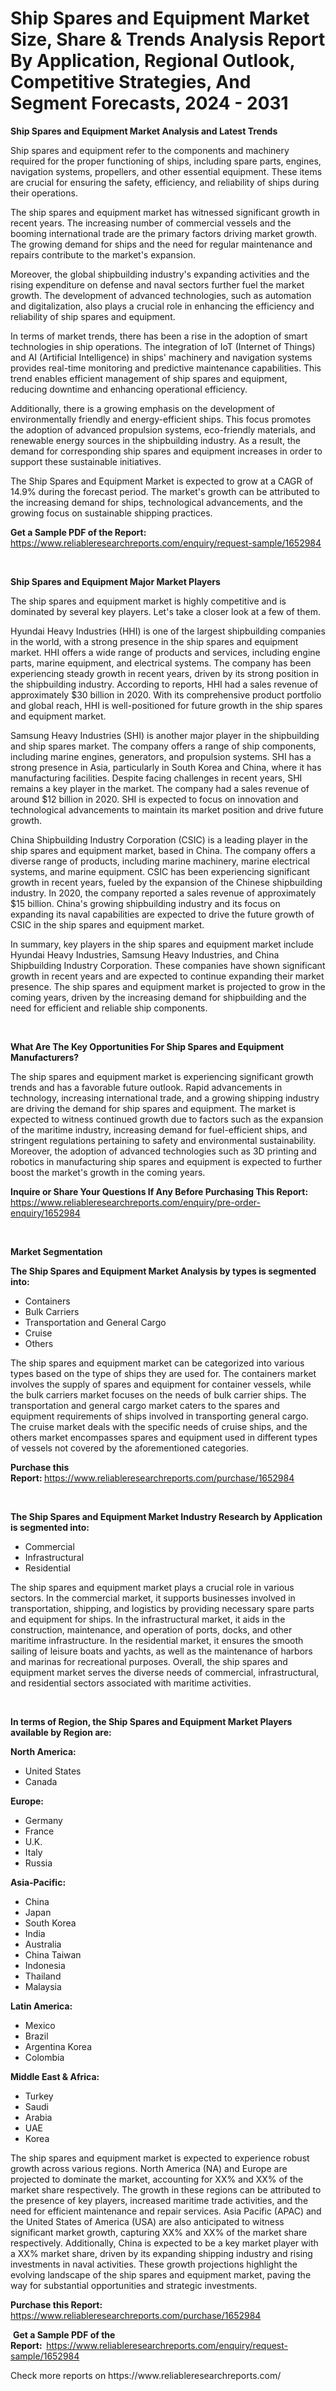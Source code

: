 <p><h1>Ship Spares and Equipment Market Size, Share & Trends Analysis Report By Application, Regional Outlook, Competitive Strategies, And Segment Forecasts, 2024 - 2031</h1></p><p><strong>Ship Spares and Equipment Market Analysis and Latest Trends</strong></p>
<p><p>Ship spares and equipment refer to the components and machinery required for the proper functioning of ships, including spare parts, engines, navigation systems, propellers, and other essential equipment. These items are crucial for ensuring the safety, efficiency, and reliability of ships during their operations.</p><p>The ship spares and equipment market has witnessed significant growth in recent years. The increasing number of commercial vessels and the booming international trade are the primary factors driving market growth. The growing demand for ships and the need for regular maintenance and repairs contribute to the market's expansion.</p><p>Moreover, the global shipbuilding industry's expanding activities and the rising expenditure on defense and naval sectors further fuel the market growth. The development of advanced technologies, such as automation and digitalization, also plays a crucial role in enhancing the efficiency and reliability of ship spares and equipment.</p><p>In terms of market trends, there has been a rise in the adoption of smart technologies in ship operations. The integration of IoT (Internet of Things) and AI (Artificial Intelligence) in ships' machinery and navigation systems provides real-time monitoring and predictive maintenance capabilities. This trend enables efficient management of ship spares and equipment, reducing downtime and enhancing operational efficiency.</p><p>Additionally, there is a growing emphasis on the development of environmentally friendly and energy-efficient ships. This focus promotes the adoption of advanced propulsion systems, eco-friendly materials, and renewable energy sources in the shipbuilding industry. As a result, the demand for corresponding ship spares and equipment increases in order to support these sustainable initiatives.</p><p>The Ship Spares and Equipment Market is expected to grow at a CAGR of 14.9% during the forecast period. The market's growth can be attributed to the increasing demand for ships, technological advancements, and the growing focus on sustainable shipping practices.</p></p>
<p><strong>Get a Sample PDF of the Report:&nbsp;</strong> <a href="https://www.reliableresearchreports.com/enquiry/request-sample/1652984">https://www.reliableresearchreports.com/enquiry/request-sample/1652984</a></p>
<p>&nbsp;</p>
<p><strong>Ship Spares and Equipment Major Market Players</strong></p>
<p><p>The ship spares and equipment market is highly competitive and is dominated by several key players. Let's take a closer look at a few of them.</p><p>Hyundai Heavy Industries (HHI) is one of the largest shipbuilding companies in the world, with a strong presence in the ship spares and equipment market. HHI offers a wide range of products and services, including engine parts, marine equipment, and electrical systems. The company has been experiencing steady growth in recent years, driven by its strong position in the shipbuilding industry. According to reports, HHI had a sales revenue of approximately $30 billion in 2020. With its comprehensive product portfolio and global reach, HHI is well-positioned for future growth in the ship spares and equipment market.</p><p>Samsung Heavy Industries (SHI) is another major player in the shipbuilding and ship spares market. The company offers a range of ship components, including marine engines, generators, and propulsion systems. SHI has a strong presence in Asia, particularly in South Korea and China, where it has manufacturing facilities. Despite facing challenges in recent years, SHI remains a key player in the market. The company had a sales revenue of around $12 billion in 2020. SHI is expected to focus on innovation and technological advancements to maintain its market position and drive future growth.</p><p>China Shipbuilding Industry Corporation (CSIC) is a leading player in the ship spares and equipment market, based in China. The company offers a diverse range of products, including marine machinery, marine electrical systems, and marine equipment. CSIC has been experiencing significant growth in recent years, fueled by the expansion of the Chinese shipbuilding industry. In 2020, the company reported a sales revenue of approximately $15 billion. China's growing shipbuilding industry and its focus on expanding its naval capabilities are expected to drive the future growth of CSIC in the ship spares and equipment market.</p><p>In summary, key players in the ship spares and equipment market include Hyundai Heavy Industries, Samsung Heavy Industries, and China Shipbuilding Industry Corporation. These companies have shown significant growth in recent years and are expected to continue expanding their market presence. The ship spares and equipment market is projected to grow in the coming years, driven by the increasing demand for shipbuilding and the need for efficient and reliable ship components.</p></p>
<p>&nbsp;</p>
<p><strong>What Are The Key Opportunities For Ship Spares and Equipment Manufacturers?</strong></p>
<p><p>The ship spares and equipment market is experiencing significant growth trends and has a favorable future outlook. Rapid advancements in technology, increasing international trade, and a growing shipping industry are driving the demand for ship spares and equipment. The market is expected to witness continued growth due to factors such as the expansion of the maritime industry, increasing demand for fuel-efficient ships, and stringent regulations pertaining to safety and environmental sustainability. Moreover, the adoption of advanced technologies such as 3D printing and robotics in manufacturing ship spares and equipment is expected to further boost the market's growth in the coming years.</p></p>
<p><strong>Inquire or Share Your Questions If Any Before Purchasing This Report:</strong> <a href="https://www.reliableresearchreports.com/enquiry/pre-order-enquiry/1652984">https://www.reliableresearchreports.com/enquiry/pre-order-enquiry/1652984</a></p>
<p>&nbsp;</p>
<p><strong>Market Segmentation</strong></p>
<p><strong>The Ship Spares and Equipment Market Analysis by types is segmented into:</strong></p>
<p><ul><li>Containers</li><li>Bulk Carriers</li><li>Transportation and General Cargo</li><li>Cruise</li><li>Others</li></ul></p>
<p><p>The ship spares and equipment market can be categorized into various types based on the type of ships they are used for. The containers market involves the supply of spares and equipment for container vessels, while the bulk carriers market focuses on the needs of bulk carrier ships. The transportation and general cargo market caters to the spares and equipment requirements of ships involved in transporting general cargo. The cruise market deals with the specific needs of cruise ships, and the others market encompasses spares and equipment used in different types of vessels not covered by the aforementioned categories.</p></p>
<p><strong>Purchase this Report:&nbsp;</strong><a href="https://www.reliableresearchreports.com/purchase/1652984">https://www.reliableresearchreports.com/purchase/1652984</a></p>
<p>&nbsp;</p>
<p><strong>The Ship Spares and Equipment Market Industry Research by Application is segmented into:</strong></p>
<p><ul><li>Commercial</li><li>Infrastructural</li><li>Residential</li></ul></p>
<p><p>The ship spares and equipment market plays a crucial role in various sectors. In the commercial market, it supports businesses involved in transportation, shipping, and logistics by providing necessary spare parts and equipment for ships. In the infrastructural market, it aids in the construction, maintenance, and operation of ports, docks, and other maritime infrastructure. In the residential market, it ensures the smooth sailing of leisure boats and yachts, as well as the maintenance of harbors and marinas for recreational purposes. Overall, the ship spares and equipment market serves the diverse needs of commercial, infrastructural, and residential sectors associated with maritime activities.</p></p>
<p>&nbsp;</p>
<p><strong>In terms of Region, the Ship Spares and Equipment Market Players available by Region are:</strong></p>
<p>
    <p> <strong> North America: </strong>
        <ul>
            <li>United States</li>
            <li>Canada</li>
        </ul>
        </p> 
    <p> <strong> Europe: </strong>
        <ul>
            <li>Germany</li>
            <li>France</li>
            <li>U.K.</li>
            <li>Italy</li>
            <li>Russia</li>
        </ul>
        </p> 
    <p> <strong> Asia-Pacific: </strong>
        <ul>
            <li>China</li>
            <li>Japan</li>
            <li>South Korea</li>
            <li>India</li>
            <li>Australia</li>
            <li>China Taiwan</li>
            <li>Indonesia</li>
            <li>Thailand</li>
            <li>Malaysia</li>
        </ul>
        </p> 
    <p> <strong> Latin America: </strong>
        <ul>
            <li>Mexico</li>
            <li>Brazil</li>
            <li>Argentina Korea</li>
            <li>Colombia</li>
        </ul>
        </p> 
    <p> <strong> Middle East & Africa: </strong>
        <ul>
            <li>Turkey</li>
            <li>Saudi</li>
            <li>Arabia</li>
            <li>UAE</li>
            <li>Korea</li>
        </ul>
    </p>
    </p>
<p><p>The ship spares and equipment market is expected to experience robust growth across various regions. North America (NA) and Europe are projected to dominate the market, accounting for XX% and XX% of the market share respectively. The growth in these regions can be attributed to the presence of key players, increased maritime trade activities, and the need for efficient maintenance and repair services. Asia Pacific (APAC) and the United States of America (USA) are also anticipated to witness significant market growth, capturing XX% and XX% of the market share respectively. Additionally, China is expected to be a key market player with a XX% market share, driven by its expanding shipping industry and rising investments in naval activities. These growth projections highlight the evolving landscape of the ship spares and equipment market, paving the way for substantial opportunities and strategic investments.</p></p>
<p><strong>Purchase this Report: </strong><a href="https://www.reliableresearchreports.com/purchase/1652984">https://www.reliableresearchreports.com/purchase/1652984</a></p>
<p>&nbsp;<strong>Get a Sample PDF of the Report:&nbsp;&nbsp;</strong><a href="https://www.reliableresearchreports.com/enquiry/request-sample/1652984">https://www.reliableresearchreports.com/enquiry/request-sample/1652984</a></p>
<p><strong></strong></p>
<p>Check more reports on https://www.reliableresearchreports.com/</p>